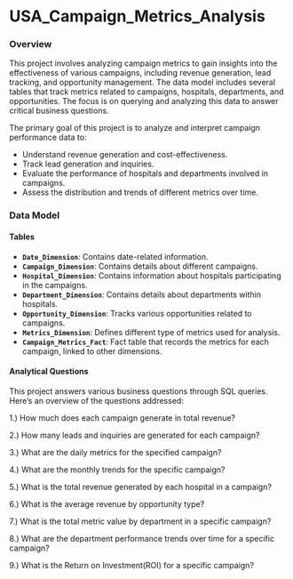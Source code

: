 # USA_Campaign_Metrics_Analysis
### Overview
This project involves analyzing campaign metrics to gain insights into the effectiveness of various campaigns, including revenue generation, lead tracking, and opportunity management. The data model includes several tables that track metrics related to campaigns, hospitals, departments, and opportunities. The focus is on querying and analyzing this data to answer critical business questions.

The primary goal of this project is to analyze and interpret campaign performance data to:
- Understand revenue generation and cost-effectiveness.
- Track lead generation and inquiries.
- Evaluate the performance of hospitals and departments involved in campaigns.
- Assess the distribution and trends of different metrics over time.

###  Data Model

#### Tables

- **`Date_Dimension`**: Contains date-related information.
- **`Campaign_Dimension`**: Contains details about different campaigns.
- **`Hospital_Dimension`**: Contains information about hospitals participating in the campaigns.
- **`Department_Dimension`**: Contains details about departments within hospitals.
- **`Opportunity_Dimension`**: Tracks various opportunities related to campaigns.
- **`Metrics_Dimension`**: Defines different type of metrics used for analysis.
- **`Campaign_Metrics_Fact`**: Fact table that records the metrics for each campaign, linked to other dimensions.

#### Analytical Questions

This project answers various business questions through SQL queries. Here’s an overview of the questions addressed:

1.) How much does each campaign generate in total revenue?

2.) How many leads and inquiries are generated for each campaign?

3.) What are the daily metrics for the specified campaign?

4.) What are the monthly trends for the specific campaign?

5.) What is the total revenue generated by each hospital in a campaign?

6.) What is the average revenue by opportunity type?

7.) What is the total metric value by department in a specific campaign?

8.) What are the department performance trends over time for a specific campaign?

9.) What is the Return on Investment(ROI) for a specific campaign?






